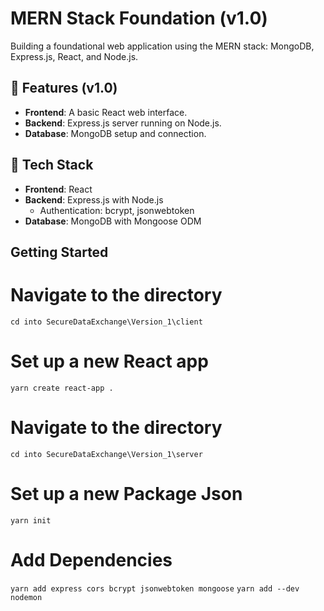 # MERN Stack Foundation (v1.0)

Building a foundational web application using the MERN stack: MongoDB, Express.js, React, and Node.js.

## 🌟 Features (v1.0)

- **Frontend**: A basic React web interface.
- **Backend**: Express.js server running on Node.js.
- **Database**: MongoDB setup and connection.

## 🔧 Tech Stack

- **Frontend**: React
- **Backend**: Express.js with Node.js
  - Authentication: bcrypt, jsonwebtoken
- **Database**: MongoDB with Mongoose ODM

## Getting Started

# Navigate to the directory
```cd into SecureDataExchange\Version_1\client ```

# Set up a new React app
```yarn create react-app . ```

# Navigate to the directory
``` cd into SecureDataExchange\Version_1\server ```

# Set up a new Package Json
``` yarn init ```

# Add Dependencies
 ``` yarn add express cors bcrypt jsonwebtoken mongoose ```
 ``` yarn add --dev nodemon ```
